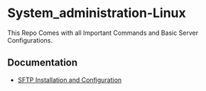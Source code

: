 # System_administration-Linux
This Repo Comes with all Important Commands and Basic Server Configurations.

## Documentation

- [SFTP Installation and Configuration](sftp_installation.md)
